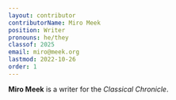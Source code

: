 ```yaml
---
layout: contributor
contributorName: Miro Meek
position: Writer 
pronouns: he/they
classof: 2025
email: miro@meek.org
lastmod: 2022-10-26
order: 1
---
```

**Miro Meek** is a writer for the *Classical Chronicle*.
